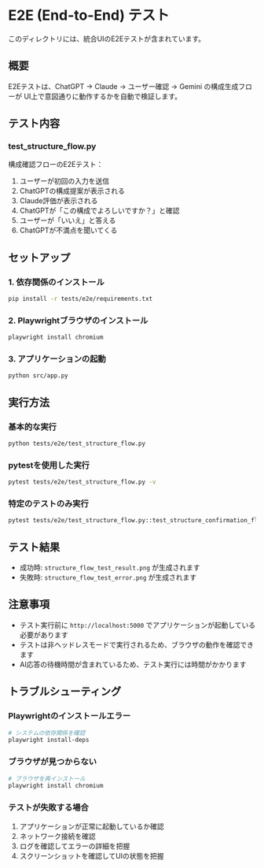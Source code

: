 # E2E (End-to-End) テスト

このディレクトリには、統合UIのE2Eテストが含まれています。

## 概要

E2Eテストは、ChatGPT → Claude → ユーザー確認 → Gemini の構成生成フローが
UI上で意図通りに動作するかを自動で検証します。

## テスト内容

### test_structure_flow.py

構成確認フローのE2Eテスト：

1. ユーザーが初回の入力を送信
2. ChatGPTの構成提案が表示される
3. Claude評価が表示される
4. ChatGPTが「この構成でよろしいですか？」と確認
5. ユーザーが「いいえ」と答える
6. ChatGPTが不満点を聞いてくる

## セットアップ

### 1. 依存関係のインストール

```bash
pip install -r tests/e2e/requirements.txt
```

### 2. Playwrightブラウザのインストール

```bash
playwright install chromium
```

### 3. アプリケーションの起動

```bash
python src/app.py
```

## 実行方法

### 基本的な実行

```bash
python tests/e2e/test_structure_flow.py
```

### pytestを使用した実行

```bash
pytest tests/e2e/test_structure_flow.py -v
```

### 特定のテストのみ実行

```bash
pytest tests/e2e/test_structure_flow.py::test_structure_confirmation_flow -v
```

## テスト結果

- 成功時: `structure_flow_test_result.png` が生成されます
- 失敗時: `structure_flow_test_error.png` が生成されます

## 注意事項

- テスト実行前に `http://localhost:5000` でアプリケーションが起動している必要があります
- テストは非ヘッドレスモードで実行されるため、ブラウザの動作を確認できます
- AI応答の待機時間が含まれているため、テスト実行には時間がかかります

## トラブルシューティング

### Playwrightのインストールエラー

```bash
# システムの依存関係を確認
playwright install-deps
```

### ブラウザが見つからない

```bash
# ブラウザを再インストール
playwright install chromium
```

### テストが失敗する場合

1. アプリケーションが正常に起動しているか確認
2. ネットワーク接続を確認
3. ログを確認してエラーの詳細を把握
4. スクリーンショットを確認してUIの状態を把握 